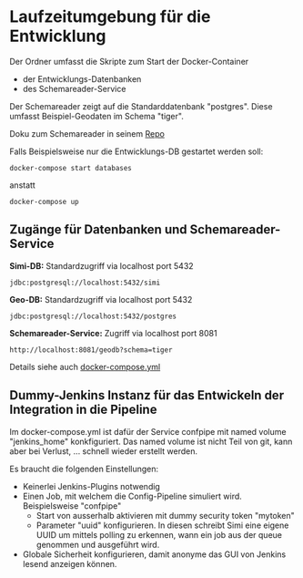 # Laufzeitumgebung für die Entwicklung

Der Ordner umfasst die Skripte zum Start der Docker-Container
* der Entwicklungs-Datenbanken
* des Schemareader-Service

Der Schemareader zeigt auf die Standarddatenbank "postgres". Diese umfasst Beispiel-Geodaten im Schema "tiger".

Doku zum Schemareader in seinem [Repo](https://github.com/simi-so/schemareader)

Falls Beispielsweise nur die Entwicklungs-DB gestartet werden soll:

```shell script
docker-compose start databases
```

anstatt

```shell script
docker-compose up
```

## Zugänge für Datenbanken und Schemareader-Service

**Simi-DB:** Standardzugriff via localhost port 5432

```
jdbc:postgresql://localhost:5432/simi
```

**Geo-DB:** Standardzugriff via localhost port 5432

```
jdbc:postgresql://localhost:5432/postgres
```

**Schemareader-Service:** Zugriff via localhost port 8081

```
http://localhost:8081/geodb?schema=tiger
```

Details siehe auch [docker-compose.yml](docker-compose.yml)

## Dummy-Jenkins Instanz für das Entwickeln der Integration in die Pipeline

Im docker-compose.yml ist dafür der Service confpipe mit named volume "jenkins_home" konkfiguriert.
Das named volume ist nicht Teil von git, kann aber bei Verlust, ... schnell wieder erstellt werden.

Es braucht die folgenden Einstellungen:
* Keinerlei Jenkins-Plugins notwendig
* Einen Job, mit welchem die Config-Pipeline simuliert wird. Beispielsweise "confpipe"
  * Start von ausserhalb aktivieren mit dummy security token "mytoken"
  * Parameter "uuid" konfigurieren. In diesen schreibt Simi eine eigene UUID um mittels polling zu erkennen, 
  wann ein job aus der queue genommen und ausgeführt wird.
* Globale Sicherheit konfigurieren, damit anonyme das GUI von Jenkins lesend anzeigen können.